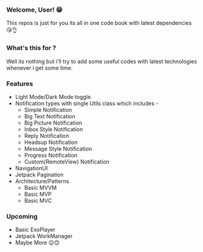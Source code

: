 ### Welcome, User! 😁

This repos is just for you its all in one code book with latest dependencies 😘👌

### What's this for ? 

Well its nothing but i'll try to add some useful codes with latest technologies whenever i get some time.

### Features

- Light Mode/Dark Mode toggle.
- Notification types with single Utils class which includes - 
  - Simple Notification
  - Big Text Notification
  - Big Picture Notification
  - Inbox Style Notification
  - Reply Notification
  - Headsup Notification
  - Message Style Notification
  - Progress Notification
  - Custom(RemoteView) Notification
- NavigationUI
- Jetpack Pagination
- Architecture/Patterns
  - Basic MVVM
  - Basic MVP
  - Basic MVC

### Upcoming

- Basic ExoPlayer
- Jetpack WorkManager
- Maybe More 😉😊

